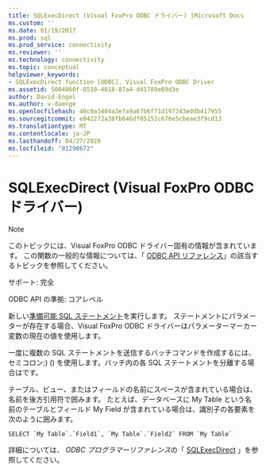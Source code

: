```yaml
---
title: SQLExecDirect (Visual FoxPro ODBC ドライバー) |Microsoft Docs
ms.custom: ''
ms.date: 01/19/2017
ms.prod: sql
ms.prod_service: connectivity
ms.reviewer: ''
ms.technology: connectivity
ms.topic: conceptual
helpviewer_keywords:
- SQLExecDirect function [ODBC], Visual FoxPro ODBC Driver
ms.assetid: 5004060f-8510-4018-87a4-d41789e69d3e
author: David-Engel
ms.author: v-daenge
ms.openlocfilehash: 40c0a3404a3e7a9a67b6f71d197343eddb417955
ms.sourcegitcommit: e042272a38fb646df05152c676e5cbeae3f9cd13
ms.translationtype: MT
ms.contentlocale: ja-JP
ms.lasthandoff: 04/27/2020
ms.locfileid: "81298672"
---
```

# <a name="sqlexecdirect-visual-foxpro-odbc-driver"></a>SQLExecDirect (Visual FoxPro ODBC ドライバー)
> [!NOTE]  
>  このトピックには、Visual FoxPro ODBC ドライバー固有の情報が含まれています。 この関数の一般的な情報については、「 [ODBC API リファレンス](../../odbc/reference/syntax/odbc-api-reference.md)」の該当するトピックを参照してください。  
  
 サポート: 完全  
  
 ODBC API の準拠: コアレベル  
  
 新しい[準備可能 SQL ステートメント](../../odbc/microsoft/visual-foxpro-terminology.md)を実行します。 ステートメントにパラメーターが存在する場合、Visual FoxPro ODBC ドライバーはパラメーターマーカー変数の現在の値を使用します。  
  
 一度に複数の SQL ステートメントを送信するバッチコマンドを作成するには、セミコロン;) () を使用します。バッチ内の各 SQL ステートメントを分離する場合はです。  
  
 テーブル、ビュー、またはフィールドの名前にスペースが含まれている場合は、名前を後方引用符で囲みます。 たとえば、データベースに My Table という名前のテーブルとフィールド My Field が含まれている場合は、識別子の各要素を次のように囲みます。  
  
```  
SELECT `My Table`.`Field1`, `My Table`.`Field2` FROM `My Table`  
```  
  
 詳細については、 *ODBC プログラマーリファレンス*の「 [SQLExecDirect](../../odbc/reference/syntax/sqlexecdirect-function.md) 」を参照してください。
